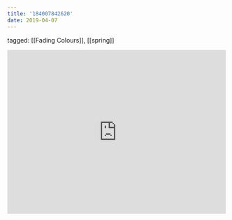 ```yaml
---
title: '184007842620'
date: 2019-04-07
---
```

tagged: [[Fading Colours]], [[spring]]
<iframe allow="accelerometer; autoplay; clipboard-write; encrypted-media; gyroscope; picture-in-picture" allowfullscreen="" frameborder="0" height="375" id="youtube_iframe" src="https://www.youtube.com/embed/V4SJCCuazgs?feature=oembed&amp;enablejsapi=1&amp;origin=https://safe.txmblr.com&amp;wmode=opaque" width="500"></iframe>